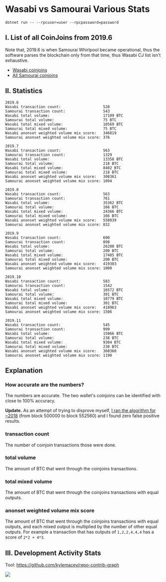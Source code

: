 # Wasabi vs Samourai Various Stats

`dotnet run -- --rpcuser=user --rpcpassword=password`


## I. List of all CoinJoins from 2019.6

Note that, 2019.6 is when Samourai Whirlpool became operational, thus the software parses the blockchain only from that time, thus Wasabi CJ list isn't exhaustive.

- [Wasabi coinjoins](https://github.com/nopara73/WasabiVsSamourai/blob/master/WasabiVsSamourai/WasabiCoinJoins.txt)
- [All Samourai coinjoins](https://github.com/nopara73/WasabiVsSamourai/blob/master/WasabiVsSamourai/SamouraiCoinJoins.txt)

## II. Statistics

```
2019.6
Wasabi transaction count:                   528
Samourai transaction count:                 543
Wasabi total volume:                        17109 BTC
Samourai total volume:                      75 BTC
Wasabi total mixed volume:                  10569 BTC
Samourai total mixed volume:                75 BTC
Wasabi anonset weighted volume mix score:   346819
Samourai anonset weighted volume mix score: 376

2019.7
Wasabi transaction count:                   563
Samourai transaction count:                 1329
Wasabi total volume:                        13358 BTC
Samourai total volume:                      218 BTC
Wasabi total mixed volume:                  8402 BTC
Samourai total mixed volume:                218 BTC
Wasabi anonset weighted volume mix score:   308361
Samourai anonset weighted volume mix score: 1094

2019.8
Wasabi transaction count:                   563
Samourai transaction count:                 761
Wasabi total volume:                        35362 BTC
Samourai total volume:                      166 BTC
Wasabi total mixed volume:                  24366 BTC
Samourai total mixed volume:                166 BTC
Wasabi anonset weighted volume mix score:   558039
Samourai anonset weighted volume mix score: 832

2019.9
Wasabi transaction count:                   600
Samourai transaction count:                 898
Wasabi total volume:                        26200 BTC
Samourai total volume:                      200 BTC
Wasabi total mixed volume:                  17485 BTC
Samourai total mixed volume:                200 BTC
Wasabi anonset weighted volume mix score:   419303
Samourai anonset weighted volume mix score: 1000

2019.10
Wasabi transaction count:                   583
Samourai transaction count:                 1542
Wasabi total volume:                        16572 BTC
Samourai total volume:                      301 BTC
Wasabi total mixed volume:                  10779 BTC
Samourai total mixed volume:                301 BTC
Wasabi anonset weighted volume mix score:   418963
Samourai anonset weighted volume mix score: 1506

2019.11
Wasabi transaction count:                   545
Samourai transaction count:                 999
Wasabi total volume:                        15066 BTC
Samourai total volume:                      238 BTC
Wasabi total mixed volume:                  9304 BTC
Samourai total mixed volume:                238 BTC
Wasabi anonset weighted volume mix score:   360360
Samourai anonset weighted volume mix score: 1190
```

## Explanation

### How accurate are the numbers?

The numbers are accurate. The two wallet's coinjoins can be identified with close to 100% accuracy.

**Update.** As an attempt of trying to disprove myself, [I ran the algorithm for ~2018](https://github.com/nopara73/WasabiVsSamourai/blob/master/2018Stats.md) (from block 500000 to block 552560) and I found zero false positive results.

###  transaction count

The number of coinjoin transactions those were done.

###  total volume

The amount of BTC that went through the coinjoins transactions.

###  total mixed volume

The amount of BTC that went through the coinjoins transactions with equal outputs.


###  anonset weighted volume mix score

The amount of BTC that went through the coinjoins transactions with equal outputs, and each mixed output is multiplied by the number of other equal outputs.
For example a transaction that has outputs of `1,2,2,4,4,4` has a score of `2*2 + 4*3`.

## III. Development Activity Stats

Tool: https://github.com/kylemacey/repo-contrib-graph

![](https://i.imgur.com/IEi4677.png)
